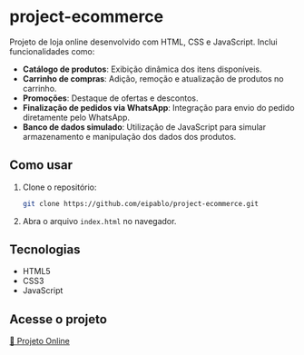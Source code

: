 # project-ecommerce

Projeto de loja online desenvolvido com HTML, CSS e JavaScript. Inclui funcionalidades como:

- **Catálogo de produtos**: Exibição dinâmica dos itens disponíveis.
- **Carrinho de compras**: Adição, remoção e atualização de produtos no carrinho.
- **Promoções**: Destaque de ofertas e descontos.
- **Finalização de pedidos via WhatsApp**: Integração para envio do pedido diretamente pelo WhatsApp.
- **Banco de dados simulado**: Utilização de JavaScript para simular armazenamento e manipulação dos dados dos produtos.

## Como usar

1. Clone o repositório:
    ```bash
    git clone https://github.com/eipablo/project-ecommerce.git
    ```
2. Abra o arquivo `index.html` no navegador.

## Tecnologias

- HTML5
- CSS3
- JavaScript

## Acesse o projeto

[🔗 Projeto Online](https://project-ecommerce-theta.vercel.app)